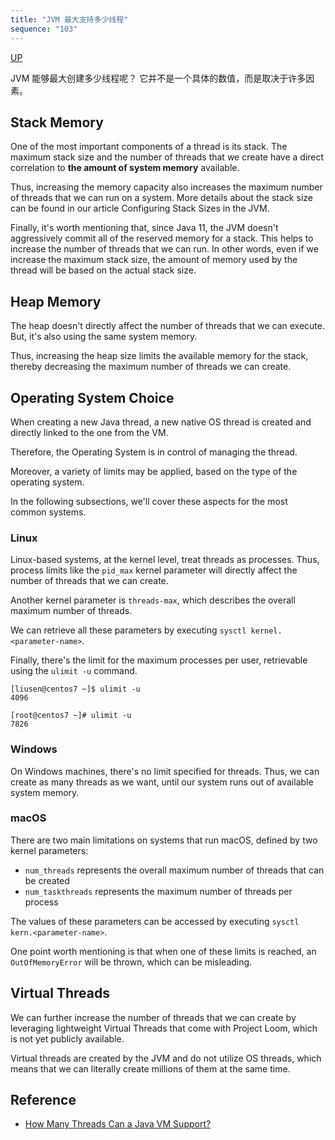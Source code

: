 ```yaml
---
title: "JVM 最大支持多少线程"
sequence: "103"
---
```


[UP](/java-concurrency.html)


JVM 能够最大创建多少线程呢？
它并不是一个具体的数值，而是取决于许多因素。

## Stack Memory

One of the most important components of a thread is its stack.
The maximum stack size and the number of threads
that we create have a direct correlation to **the amount of system memory** available.

Thus, increasing the memory capacity also increases the maximum number of threads that we can run on a system.
More details about the stack size can be found in our article Configuring Stack Sizes in the JVM.

Finally, it's worth mentioning that, since Java 11,
the JVM doesn't aggressively commit all of the reserved memory for a stack.
This helps to increase the number of threads that we can run.
In other words, even if we increase the maximum stack size,
the amount of memory used by the thread will be based on the actual stack size.

## Heap Memory

The heap doesn't directly affect the number of threads that we can execute.
But, it's also using the same system memory.

Thus, increasing the heap size limits the available memory for the stack,
thereby decreasing the maximum number of threads we can create.

## Operating System Choice

When creating a new Java thread, a new native OS thread is created and directly linked to the one from the VM.

Therefore, the Operating System is in control of managing the thread.

Moreover, a variety of limits may be applied, based on the type of the operating system.

In the following subsections, we'll cover these aspects for the most common systems.

### Linux

Linux-based systems, at the kernel level, treat threads as processes.
Thus, process limits like the `pid_max` kernel parameter will directly affect the number of threads that we can create.

Another kernel parameter is `threads-max`, which describes the overall maximum number of threads.

We can retrieve all these parameters by executing `sysctl kernel.<parameter-name>`.

Finally, there's the limit for the maximum processes per user, retrievable using the `ulimit -u` command.

```text
[liusen@centos7 ~]$ ulimit -u
4096

[root@centos7 ~]# ulimit -u
7826
```

### Windows

On Windows machines, there's no limit specified for threads.
Thus, we can create as many threads as we want, until our system runs out of available system memory.

### macOS

There are two main limitations on systems that run macOS, defined by two kernel parameters:

- `num_threads` represents the overall maximum number of threads that can be created
- `num_taskthreads` represents the maximum number of threads per process

The values of these parameters can be accessed by executing `sysctl kern.<parameter-name>`.

One point worth mentioning is that when one of these limits is reached,
an `OutOfMemoryError` will be thrown, which can be misleading.

## Virtual Threads

We can further increase the number of threads
that we can create by leveraging lightweight Virtual Threads
that come with Project Loom, which is not yet publicly available.

Virtual threads are created by the JVM and do not utilize OS threads,
which means that we can literally create millions of them at the same time.

## Reference

- [How Many Threads Can a Java VM Support?](https://www.baeldung.com/jvm-max-threads)
